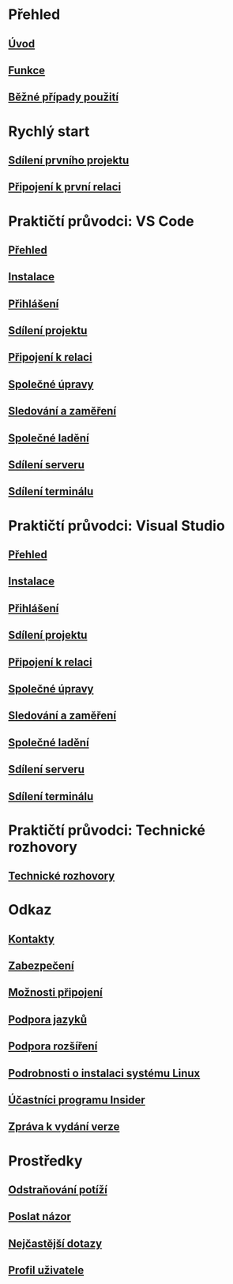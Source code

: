 <!-- markdownlint-disable MD022 MD025 -->
# Přehled
## [Úvod](index.md)
## [Funkce](overview/features.md)
## [Běžné případy použití](overview/use-cases.md)
# Rychlý start
## [Sdílení prvního projektu](quickstart/share.md)
## [Připojení k první relaci](quickstart/join.md)
# Praktičtí průvodci: VS Code
## [Přehled](how-to-guides/vscode.md)
## [Instalace](how-to-guides/vscode.md#installation)
## [Přihlášení](how-to-guides/vscode.md#sign-in)
## [Sdílení projektu](how-to-guides/vscode.md#share-a-project)
## [Připojení k relaci](how-to-guides/vscode.md#join-a-collaboration-session)
## [Společné úpravy](how-to-guides/vscode.md#co-editing)
## [Sledování a zaměření](how-to-guides/vscode.md#following)
## [Společné ladění](how-to-guides/vscode.md#co-debugging)
## [Sdílení serveru](how-to-guides/vscode.md#share-a-server)
## [Sdílení terminálu](how-to-guides/vscode.md#share-a-terminal)
# Praktičtí průvodci: Visual Studio
## [Přehled](how-to-guides/vs.md)
## [Instalace](how-to-guides/vs.md#installation)
## [Přihlášení](how-to-guides/vs.md#sign-in)
## [Sdílení projektu](how-to-guides/vs.md#share-a-project)
## [Připojení k relaci](how-to-guides/vs.md#join-a-collaboration-session)
## [Společné úpravy](how-to-guides/vs.md#co-editing)
## [Sledování a zaměření](how-to-guides/vs.md#following)
## [Společné ladění](how-to-guides/vs.md#co-debugging)
## [Sdílení serveru](how-to-guides/vs.md#share-a-server)
## [Sdílení terminálu](how-to-guides/vs.md#share-a-terminal)
# Praktičtí průvodci: Technické rozhovory
## [Technické rozhovory](how-to-guides/technical-interviews.md)
# Odkaz
## [Kontakty](reference/contacts.md)
## [Zabezpečení](reference/security.md)
## [Možnosti připojení](reference/connectivity.md)
## [Podpora jazyků](reference/platform-support.md)
## [Podpora rozšíření](reference/extensions.md)


## [Podrobnosti o instalaci systému Linux](reference/linux.md)
## [Účastníci programu Insider](reference/insiders.md)
## [Zpráva k vydání verze](https://aka.ms/vsls-releases)
# Prostředky
## [Odstraňování potíží](troubleshooting.md)
## [Poslat názor](support.md)
## [Nejčastější dotazy](faq.md)
## [Profil uživatele](user-profile.md)
